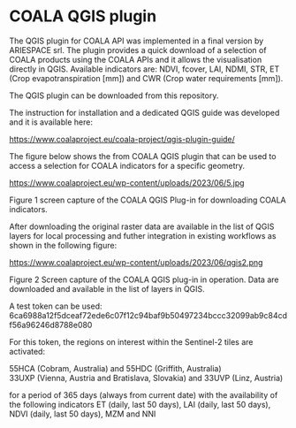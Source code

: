 # COALA QGIS plugin
The QGIS plugin for COALA API was  implemented in a final version by ARIESPACE srl. The plugin provides a quick download of a selection of COALA products using the COALA APIs and it allows the visualisation directly in QGIS. Available indicators are: NDVI, fcover, LAI, NDMI, STR, ET (Crop evapotranspiration [mm]) and CWR (Crop water requirements [mm]).  
 
The QGIS plugin can be downloaded from this repository. 

The instruction for installation and a dedicated QGIS guide was developed and it is available here:  

https://www.coalaproject.eu/coala-project/qgis-plugin-guide/ 

The figure below shows the from COALA QGIS plugin that can be used to access a selection for COALA indicators for a specific geometry.  

https://www.coalaproject.eu/wp-content/uploads/2023/06/5.jpg 

Figure 1 screen capture of the COALA QGIS Plug-in for downloading COALA indicators.  
 
After downloading the original raster data are available in the list of QGIS layers for local processing and futher integration in existing workflows as shown in the following figure:   

https://www.coalaproject.eu/wp-content/uploads/2023/06/qgis2.png 

Figure 2 Screen capture of the COALA QGIS plug-in in operation. Data are downloaded and available in the list of layers in QGIS.  

A test token can be used:  
6ca6988a12f5dceaf72ede6c07f12c94baf9b50497234bccc32099ab9c84cdf56a96246d8788e080 
 
For this token, the regions on interest within the Sentinel-2 tiles are activated: 
 
55HCA (Cobram, Australia) and 55HDC (Griffith, Australia)  
33UXP (Vienna, Austria and Bratislava, Slovakia) and 33UVP (Linz, Austria) 
 
for a period of 365 days (always from current date) with the availability of the following indicators ET (daily, last 50 days), LAI (daily, last 50 days), NDVI (daily, last 50 days), MZM and NNI 
